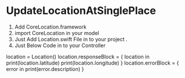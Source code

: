# UpdateLocationAtSinglePlace

1. Add CoreLocation.framework 
2. import CoreLocation in your model 
3. Just Add Location.swift File in to your project .
4. Just Below Code in to your Controller 

location = Location()
location.responseBlock = { location in
    print(location.latitude)
    print(location.longitude)
}
location.errorBlock = { error in
    print(error.description)
}